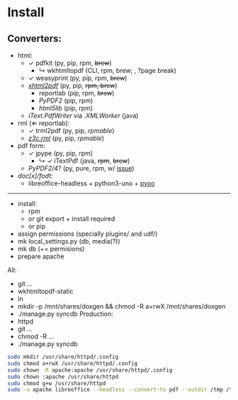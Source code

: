 # Install

## Converters:
- html:
  - &check; pdfkit (py, pip, rpm, ~~brew~~)
    - &rdsh; wkhtmltopdf (CLI, rpm, brew; , ?page break)
  - &check; weasyprint (py, pip, rpm, ~~brew~~)
  - [*xhtml2pdf*](https://github.com/xhtml2pdf/xhtml2pdf) (py, pip, ~~rpm, brew~~)
    - reportlab (pip, rpm, ~~brew~~)
    - *PyPDF2* (pip, rpm)
    - *html5lib* (pip, rpm)
  - *iText.PdfWriter* via *.XMLWorker* (java)
- rml (&lArr; reportlab):
  - &check; trml2pdf (py, pip, *rpmable*)
  - [*z3c.rml*](https://github.com/zopefoundation/z3c.rml) (py, pip, *rpmable*)
- pdf form:
  - &check; jpype (py, pip, rpm)
    - &rdsh; &check; iTextPdf (java, ~~rpm~~, ~~brew~~)
  - *PyPDF2/4*? (py, pure, rpm, w/ [issue](https://github.com/mstamy2/PyPDF2/issues/355))
- *doc[x]/fodt*:
  - libreoffice-headless + python3-uno + [pyoo](https://github.com/mila/pyoo)

----
- install:
  - rpm
  - or git export + install required
  - or pip
- assign permissions (specially plugins/ and udf/)
- mk local_settings.py (db, media(?))
- mk db (+= permisions)
- prepare apache

All:
* git ...
* wkhtmltopdf-static
* ln
* mkdir -p /mnt/shares/doxgen && chmod -R a+rwX /mnt/shares/doxgen
* ./manage.py syncdb
Production:
* httpd
* git ...
* chmod -R ...
* ./manage.py syncdb

```bash
sudo mkdir /usr/share/httpd/.config
sudo chmod a+rwX /usr/share/httpd/.config
sudo chown -R apache:apache /usr/share/httpd/.config
sudo chown :apache /usr/share/httpd
sudo chmod g+w /usr/share/httpd
sudo -u apache libreoffice --headless --convert-to pdf --outdir /tmp /tmp/test.fodt
```

